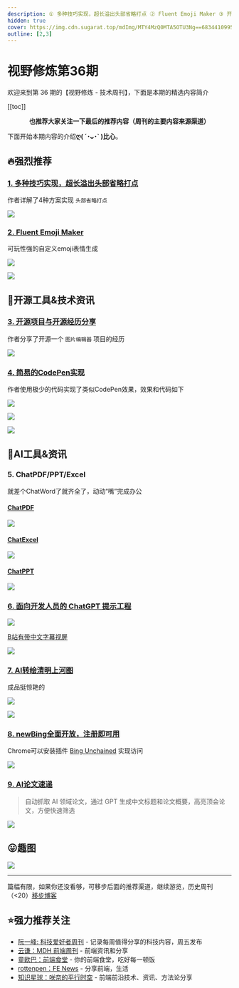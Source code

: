 ```yaml
---
description: ① 多种技巧实现，超长溢出头部省略打点 ② Fluent Emoji Maker ③ 开源项目与开源经历分享 ④ 简易的CodePen实现 ⑤ ChatPDF/PPT/Excel ⑥ 面向开发人员的 ChatGPT 提示工程 ⑦ AI转绘清明上河图 ⑧ newBing全面开放，注册即可用 ⑨ AI论文速递
hidden: true
cover: https://img.cdn.sugarat.top/mdImg/MTY4MzQ0MTA5OTU3Ng==683441099576
outline: [2,3]
---
```


# 视野修炼第36期

欢迎来到第 36 期的【视野修炼 - 技术周刊】，下面是本期的精选内容简介

[[toc]]

<center>

**​也推荐大家关注一下最后的推荐内容（周刊的主要内容来源渠道）**
</center>


下面开始本期内容的介绍**ღ( ´･ᴗ･` )比心**。
## 🔥强烈推荐
### [1. 多种技巧实现，超长溢出头部省略打点](https://mp.weixin.qq.com/s/bxzCf8Xr_aYbeE2msqDnmg)
作者详解了4种方案实现 `头部省略打点`

![](https://img.cdn.sugarat.top/mdImg/MTY4MzQ0MDE3MDgxMg==683440170812)

### [2. Fluent Emoji Maker](https://github.com/ddiu8081/fluent-emoji-maker)
可玩性强的自定义emoji表情生成

![](https://img.cdn.sugarat.top/mdImg/MTY4MzQ0MTA5OTU3Ng==683441099576)

![](https://img.cdn.sugarat.top/mdImg/MTY4MzQ0MTA1OTkwOA==683441059909)

## 🔧开源工具&技术资讯
### [3. 开源项目与开源经历分享](https://www.v2ex.com/t/934564)
作者分享了开源一个 `图片编辑器` 项目的经历

![](https://img.cdn.sugarat.top/mdImg/MTY4MzQzODQxNzE4NA==683438417184)

### [4. 简易的CodePen实现](https://decode.sh/building-a-code-pen-type-editor-from-scratch)

作者使用极少的代码实现了类似CodePen效果，效果和代码如下

![](https://img.cdn.sugarat.top/mdImg/MTY4MzQzODU3MDI5NQ==683438570295)

![](https://img.cdn.sugarat.top/mdImg/MTY4MzQzODYwODAzOQ==683438608039)

![](https://img.cdn.sugarat.top/mdImg/MTY4MzQzODYyMTU1NQ==683438621555)
## 🤖AI工具&资讯

### 5. ChatPDF/PPT/Excel
就差个ChatWord了就齐全了，动动“嘴”完成办公

#### [ChatPDF](https://www.chatpdf.com/)

![](https://img.cdn.sugarat.top/mdImg/MTY4MzQzOTA5ODI0Ng==683439098246)

#### [ChatExcel](https://chatexcel.com/)

![](https://img.cdn.sugarat.top/mdImg/MTY4MzQzODk1NDQ0MQ==683438954441)

#### [ChatPPT](https://www.chat-ppt.com/)

![](https://img.cdn.sugarat.top/mdImg/MTY4MzQzOTAxMTczNQ==683439011735)

### [6. 面向开发人员的 ChatGPT 提示工程](https://mp.weixin.qq.com/s/xYFcyUUlLxxlQcx9bec7cA)

![](https://img.cdn.sugarat.top/mdImg/MTY4MzQzOTI2Mzg1Ng==683439263856)

[B站有带中文字幕视屏](https://www.bilibili.com/video/BV1s24y1F7eq)

![](https://img.cdn.sugarat.top/mdImg/MTY4MzQzOTM3NjU0MA==683439376540)


### [7. AI转绘清明上河图](https://mp.weixin.qq.com/s/imzTo2951KxRz14gr54caQ)

成品挺惊艳的

![](https://img.cdn.sugarat.top/mdImg/MTY4MzQzNjg3NzYzOA==683436877638)

![](https://img.cdn.sugarat.top/mdImg/MTY4MzQzNzE3MDM3NA==683437170374)

### [8. newBing全面开放，注册即可用](https://mp.weixin.qq.com/s/BCWy8CWcZ_98xFdO8t-7Zg)

Chrome可以安装插件 [Bing Unchained](https://chrome.google.com/webstore/detail/bing-unchained-use-new-bi/laldfnbbeocphnilnofhedhcjcnchbld?hl=zh-CN) 实现访问

![](https://img.cdn.sugarat.top/mdImg/MTY4MzQzNzQ1MjUxMw==683437452513)

### [9. AI论文速递](https://briefgpt.xyz/)
>自动抓取 AI 领域论文，通过 GPT 生成中文标题和论文概要，高亮顶会论文，方便快速筛选

![](https://img.cdn.sugarat.top/mdImg/MTY4MzQzNzkwODk0Mg==683437908942)

## 😛趣图

![](https://img.cdn.sugarat.top/mdImg/MTY4MzQ0MDI4NTIxMg==683440285212)

---

篇幅有限，如果你还没看够，可移步后面的推荐渠道，继续游览，历史周刊（<20）[移步博客](https://sugarat.top/weekly/index.html)

## ⭐️强力推荐关注
* [阮一峰: 科技爱好者周刊](https://www.ruanyifeng.com/blog/archives.html) - 记录每周值得分享的科技内容，周五发布
* [云谦：MDH 前端周刊](https://www.yuque.com/chencheng/mdh-weekly) - 前端资讯和分享
* [童欧巴：前端食堂](https://github.com/Geekhyt/weekly) - 你的前端食堂，吃好每一顿饭
* [rottenpen：FE News](https://rottenpen.zhubai.love/) - 分享前端，生活
* [知识星球：咲奈的平行时空](https://wx.zsxq.com/dweb2/index/group/15552285284822) - 前端前沿技术、资讯、方法论分享